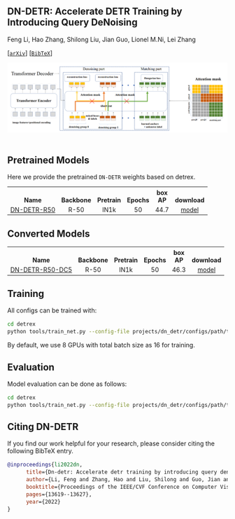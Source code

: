 ## DN-DETR: Accelerate DETR Training by Introducing Query DeNoising

Feng Li, Hao Zhang, Shilong Liu, Jian Guo, Lionel M.Ni, Lei Zhang

[[`arXiv`](https://arxiv.org/abs/2203.01305)] [[`BibTeX`](#citing-dn-detr)]

<div align="center">
  <img src="./assets/dn_detr_arch.png"/>
</div><br/>

## Pretrained Models
Here we provide the pretrained `DN-DETR` weights based on detrex.
<table><tbody>
<!-- START TABLE -->
<!-- TABLE HEADER -->
<th valign="bottom">Name</th>
<th valign="bottom">Backbone</th>
<th valign="bottom">Pretrain</th>
<th valign="bottom">Epochs</th>
<th valign="bottom">box<br/>AP</th>
<th valign="bottom">download</th>
<!-- TABLE BODY -->
<!-- ROW: dn_detr_r50_50ep -->
 <tr><td align="left"><a href="configs/dn_detr_r50_50ep.py">DN-DETR-R50</a></td>
<td align="center">R-50</td>
<td align="center">IN1k</td>
<td align="center">50</td>
<td align="center">44.7</td>
<td align="center"> <a href="https://github.com/IDEA-Research/detrex-storage/releases/download/v0.1.0/dn_detr_r50_50ep.pth">model</a></td>
</tr>
</tr>
</tbody></table>


## Converted Models
<table><tbody>
<!-- START TABLE -->
<!-- TABLE HEADER -->
<th valign="bottom">Name</th>
<th valign="bottom">Backbone</th>
<th valign="bottom">Pretrain</th>
<th valign="bottom">Epochs</th>
<th valign="bottom">box<br/>AP</th>
<th valign="bottom">download</th>
<!-- TABLE BODY -->
<!-- ROW: dn_detr_r50_50ep -->
 <tr><td align="left"><a href="configs/dn_detr_r50_dc5_50ep.py">DN-DETR-R50-DC5</a></td>
<td align="center">R-50</td>
<td align="center">IN1k</td>
<td align="center">50</td>
<td align="center">46.3</td>
<td align="center"> <a href="https://github.com/IDEA-Research/detrex-storage/releases/download/v0.3.0/converted_dn_detr_r50_dc5.pth">model</a></td>
</tr>
</tr>
</tbody></table>


## Training
All configs can be trained with:
```bash
cd detrex
python tools/train_net.py --config-file projects/dn_detr/configs/path/to/config.py --num-gpus 8
```
By default, we use 8 GPUs with total batch size as 16 for training.

## Evaluation
Model evaluation can be done as follows:
```bash
cd detrex
python tools/train_net.py --config-file projects/dn_detr/configs/path/to/config.py --eval-only train.init_checkpoint=/path/to/model_checkpoint
```

## Citing DN-DETR
If you find our work helpful for your research, please consider citing the following BibTeX entry.

```BibTex
@inproceedings{li2022dn,
      title={Dn-detr: Accelerate detr training by introducing query denoising},
      author={Li, Feng and Zhang, Hao and Liu, Shilong and Guo, Jian and Ni, Lionel M and Zhang, Lei},
      booktitle={Proceedings of the IEEE/CVF Conference on Computer Vision and Pattern Recognition},
      pages={13619--13627},
      year={2022}
}
```
